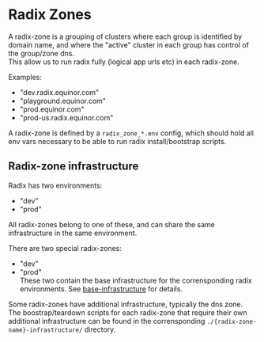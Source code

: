 # Radix Zones

A radix-zone is a grouping of clusters where each group is identified by domain name, and where the "active" cluster in each group has control of the group/zone dns.   
This allow us to run radix fully (logical app urls etc) in each radix-zone.

Examples:
- "dev.radix.equinor.com"
- "playground.equinor.com"
- "prod.equinor.com"
- "prod-us.radix.equinor.com"

A radix-zone is defined by a `radix_zone_*.env` config, which should hold all env vars necessary to be able to run radix install/bootstrap scripts.  


## Radix-zone infrastructure

Radix has two environments:
- "dev"
- "prod"

All radix-zones belong to one of these, and can share the same infrastructure in the same environment.  

There are two special radix-zones:
- "dev"
- "prod"  
These two contain the base infrastructure for the corrensponding radix environments. See [base-infrastructure](./base-infrastructure/README.md) for details.

Some radix-zones have additional infrastructure, typically the dns zone.  
The boostrap/teardown scripts for each radix-zone that require their own additional infrastructure can be found in the corrensponding `./{radix-zone-name}-infrastructure/` directory.


